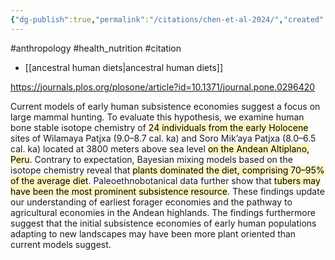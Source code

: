 ```yaml
---
{"dg-publish":true,"permalink":"/citations/chen-et-al-2024/","created":"2025-10-23T17:42:46.436+01:00","updated":"2025-10-23T18:06:08.939+01:00"}
---
```


#anthropology #health_nutrition  #citation 

- [[ancestral human diets\|ancestral human diets]] 

https://journals.plos.org/plosone/article?id=10.1371/journal.pone.0296420

Current models of early human subsistence economies suggest a focus on large mammal hunting. To evaluate this hypothesis, we examine human bone stable isotope chemistry of <mark style="background: #FFF3A3A6;">24 individuals from the early Holocene</mark> sites of Wilamaya Patjxa (9.0–8.7 cal. ka) and Soro Mik’aya Patjxa (8.0–6.5 cal. ka) located at 3800 meters above sea level <mark style="background: #FFF3A3A6;">on the Andean Altiplano, Peru</mark>. Contrary to expectation, Bayesian mixing models based on the isotope chemistry reveal that <mark style="background: #FFF3A3A6;">plants dominated the diet, comprising 70–95% of the average diet</mark>. Paleoethnobotanical data further show that <mark style="background: #FFF3A3A6;">tubers may have been the most prominent subsistence resource</mark>. These findings update our understanding of earliest forager economies and the pathway to agricultural economies in the Andean highlands. The findings furthermore suggest that the initial subsistence economies of early human populations adapting to new landscapes may have been more plant oriented than current models suggest.